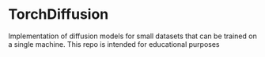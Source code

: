 # TorchDiffusion
Implementation of diffusion models for small datasets that can be trained on a single machine. This repo is intended for educational purposes
